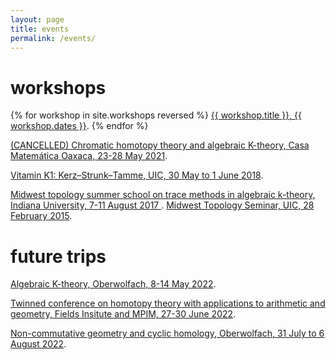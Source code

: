 ```yaml
---
layout: page
title: events
permalink: /events/
---
```


<h1>workshops</h1>

{% for workshop in site.workshops reversed %}
<a href="{{ workshop.url }}">{{ workshop.title }}, {{ workshop.dates }}</a>.
{% endfor %}

<a href="https://www.birs.ca/events/2021/5-day-workshops/21w5174">(CANCELLED)
Chromatic homotopy theory and algebraic K-theory, Casa
Matemática Oaxaca, 23-28 May 2021</a>.

<a href="https://math.northwestern.edu/~antieau/vk1.html">Vitamin K1:
Kerz–Strunk–Tamme, UIC, 30 May to 1 June 2018</a>.

<a href="https://math.northwestern.edu/~antieau/mtss-2017.html">
Midwest topology summer school on trace methods in algebraic k-theory, Indiana University, 7-11 August 2017
</a>.

<a href="https://math.northwestern.edu/~antieau/mts-w2015.html">
Midwest Topology Seminar, UIC, 28 February 2015</a>.


<h1>future trips</h1>

<a href="https://www.mfo.de/occasion/2219/www_view">Algebraic K-theory,
Oberwolfach, 8-14
May 2022</a>.

<a href="https://www.mpim-bonn.mpg.de/node/10868">Twinned conference on
homotopy theory with applications to arithmetic and geometry, Fields Insitute
and MPIM, 27-30 June 2022</a>.

<a href="https://www.mfo.de/occasion/2231/www_view">Non-commutative geometry
and cyclic homology, Oberwolfach, 31 July to 6 August 2022</a>.
